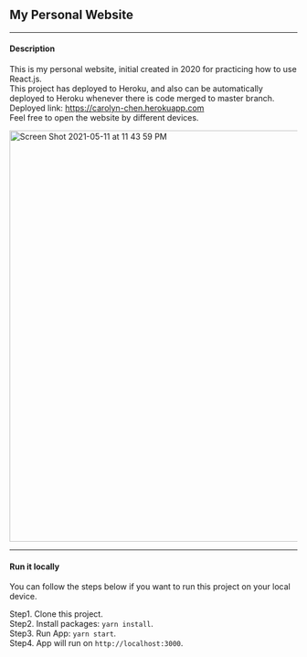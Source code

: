 ## My Personal Website
---
#### Description
This is my personal website, initial created in 2020 for practicing how to use React.js. <br/>
This project has deployed to Heroku, and also can be automatically deployed to Heroku whenever there is code merged to master branch.<br/>
Deployed link: https://carolyn-chen.herokuapp.com <br/>
Feel free to open the website by different devices.

<img width="720" alt="Screen Shot 2021-05-11 at 11 43 59 PM" src="https://user-images.githubusercontent.com/33059448/117845347-0a804280-b2b3-11eb-84dc-8abee65ec06f.png">

---
#### Run it locally
You can follow the steps below if you want to run this project on your local device.

Step1. Clone this project. <br/>
Step2. Install packages: `yarn install`. <br/>
Step3. Run App: `yarn start`. <br/>
Step4. App will run on `http://localhost:3000`. <br/>
